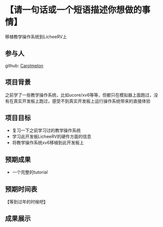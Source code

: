 # 【请一句话或一个短语描述你想做的事情】

移植教学操作系统到LicheeRV上

## 参与人

github: [Carolmelon](https://github.com/Carolmelon)

## 项目背景

之前学了一些教学操作系统，比如ucore/xv6等等，但都只在模拟器上面跑过，没有在真实开发板上跑过，感受不到真实开发板上运行操作系统带来的直接体验

## 项目目标

- 复习一下之前学习过的教学操作系统
- 学习此开发板LicheeRV的硬件方面的信息
- 将教学操作系统xv6移植到此开发板上

## 预期成果

* 一个完整的tutorial

## 预期时间表

【等到过年的时候吧】

## 成果展示

